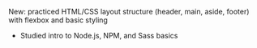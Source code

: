 New: practiced HTML/CSS layout structure (header, main, aside, footer) with flexbox and basic styling
- Studied intro to Node.js, NPM, and Sass basics
